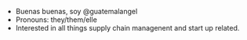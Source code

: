 - Buenas buenas, soy @guatemalangel
- Pronouns: they/them/elle
- Interested in all things supply chain managenent and start up related.
